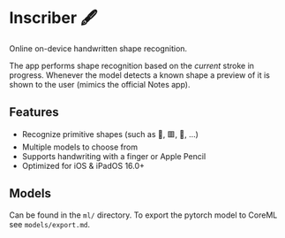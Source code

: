 # Inscriber 🖋️

Online on-device handwritten shape recognition.

The app performs shape recognition based on the *current* stroke in progress. Whenever the model detects a known shape a preview of it is shown to the user (mimics the official Notes app).

## Features
* Recognize primitive shapes (such as 🔺, 🟥, 🔴, ...)
* Multiple models to choose from
* Supports handwriting with a finger or Apple Pencil
* Optimized for iOS & iPadOS 16.0+

## Models
Can be found in the `ml/` directory. To export the pytorch model to CoreML see `models/export.md`.